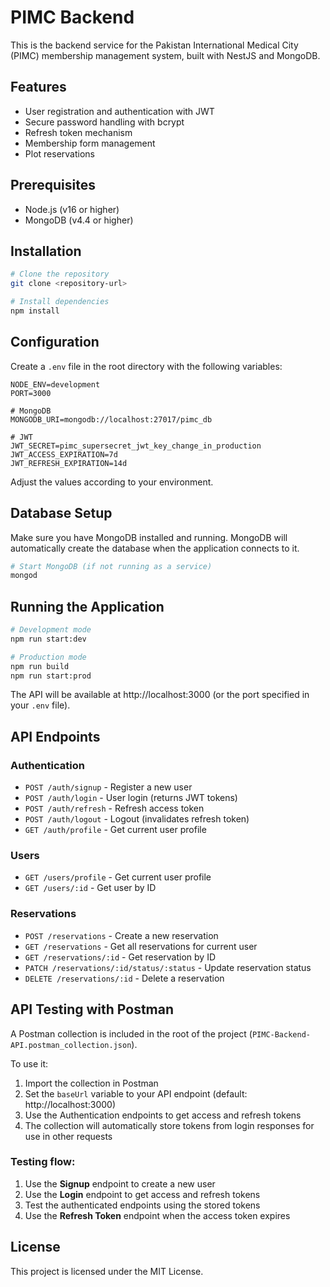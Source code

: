 # PIMC Backend

This is the backend service for the Pakistan International Medical City (PIMC) membership management system, built with NestJS and MongoDB.

## Features

- User registration and authentication with JWT
- Secure password handling with bcrypt
- Refresh token mechanism
- Membership form management
- Plot reservations

## Prerequisites

- Node.js (v16 or higher)
- MongoDB (v4.4 or higher)

## Installation


```bash
# Clone the repository
git clone <repository-url>

# Install dependencies
npm install
```

## Configuration

Create a `.env` file in the root directory with the following variables:

```
NODE_ENV=development
PORT=3000

# MongoDB
MONGODB_URI=mongodb://localhost:27017/pimc_db

# JWT
JWT_SECRET=pimc_supersecret_jwt_key_change_in_production
JWT_ACCESS_EXPIRATION=7d
JWT_REFRESH_EXPIRATION=14d
```

Adjust the values according to your environment.

## Database Setup

Make sure you have MongoDB installed and running. MongoDB will automatically create the database when the application connects to it.

```bash
# Start MongoDB (if not running as a service)
mongod
```

## Running the Application

```bash
# Development mode
npm run start:dev

# Production mode
npm run build
npm run start:prod
```

The API will be available at http://localhost:3000 (or the port specified in your `.env` file).

## API Endpoints

### Authentication

- `POST /auth/signup` - Register a new user
- `POST /auth/login` - User login (returns JWT tokens)
- `POST /auth/refresh` - Refresh access token
- `POST /auth/logout` - Logout (invalidates refresh token)
- `GET /auth/profile` - Get current user profile

### Users

- `GET /users/profile` - Get current user profile
- `GET /users/:id` - Get user by ID

### Reservations

- `POST /reservations` - Create a new reservation
- `GET /reservations` - Get all reservations for current user
- `GET /reservations/:id` - Get reservation by ID
- `PATCH /reservations/:id/status/:status` - Update reservation status
- `DELETE /reservations/:id` - Delete a reservation

## API Testing with Postman

A Postman collection is included in the root of the project (`PIMC-Backend-API.postman_collection.json`). 

To use it:
1. Import the collection in Postman
2. Set the `baseUrl` variable to your API endpoint (default: http://localhost:3000)
3. Use the Authentication endpoints to get access and refresh tokens
4. The collection will automatically store tokens from login responses for use in other requests

### Testing flow:
1. Use the **Signup** endpoint to create a new user
2. Use the **Login** endpoint to get access and refresh tokens
3. Test the authenticated endpoints using the stored tokens
4. Use the **Refresh Token** endpoint when the access token expires

## License

This project is licensed under the MIT License.
